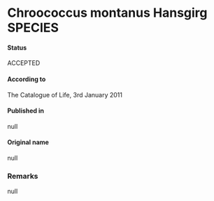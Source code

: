 # Chroococcus montanus Hansgirg SPECIES

#### Status
ACCEPTED

#### According to
The Catalogue of Life, 3rd January 2011

#### Published in
null

#### Original name
null

### Remarks
null